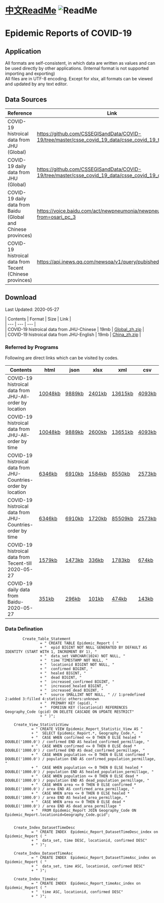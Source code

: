 # [中文ReadMe](https://github.com/Mararsh/MyBox_data/tree/master/COVID19)  ![ReadMe](https://mararsh.github.io/MyBox_data/iconOK.png)   

# Epidemic Reports of COVID-19

## Application
All formats are self-consistent, in which data are written as values and can be used directly by other applications. (Internal format is not supported importing and exporting)        
All files are in UTF-8 encoding. Except for xlsx, all formats can be viewed and updated by any text editor.      

## Data Sources

| Reference | Link |    
| --- | --- |   
| COVID-19 histroical data from JHU (Global) | https://github.com/CSSEGISandData/COVID-19/tree/master/csse_covid_19_data/csse_covid_19_time_series/ |       
| COVID-19 daily data from JHU (Global) | https://github.com/CSSEGISandData/COVID-19/tree/master/csse_covid_19_data/csse_covid_19_daily_reports |       
| COVID-19 daily data from Baidu (Global and Chinese provinces) | https://voice.baidu.com/act/newpneumonia/newpneumonia/?from=osari_pc_3 |       
| COVID-19 histroical data from Tecent (Chinese provinces) | https://api.inews.qq.com/newsqa/v1/query/pubished/daily/list? |       
 
## Download

Last Updated: 2020-05-27

| Contents | Format | Size | Link |    
| --- | --- |  --- |   
| COVID-19 histroical data from JHU-Chinese | 19mb | [Global_zh.zip](https://github.com/Mararsh/MyBox_data/releases/download/v1.2/COVID-19_JHU_Chinese.zip) |       
| COVID-19 histroical data from JHU-English | 19mb | [China_zh.zip](https://github.com/Mararsh/MyBox_data/releases/download/v1.2/COVID-19_JHU_English.zip) |       


### Referred by Programs 

Following are direct links which can be visited by codes.      

| Contents | html | json | xlsx | xml | csv | 
| --- | --- | --- | --- | --- | --- | 
| COVID-19 histroical data from JHU-All-order by location |  [10048kb](http://mararsh.github.io/MyBox_data/COVID19/en/COVID-19_JHU_Locations.htm) | [9889kb](http://mararsh.github.io/MyBox_data/COVID19/en/COVID-19_JHU_Locations.json) | [2401kb](http://mararsh.github.io/MyBox_data/COVID19/en/COVID-19_JHU_Locations.xlsx) | [13615kb](http://mararsh.github.io/MyBox_data/COVID19/en/COVID-19_JHU_Locations.xml) | [4093kb](http://mararsh.github.io/MyBox_data/COVID19/en/COVID-19_JHU_Locations.csv) |        
| COVID-19 histroical data from JHU-All-order by time |  [10048kb](http://mararsh.github.io/MyBox_data/COVID19/en/COVID-19_JHU_Times.htm) | [9889kb](http://mararsh.github.io/MyBox_data/COVID19/en/COVID-19_JHU_Times.json) | [2600kb](http://mararsh.github.io/MyBox_data/COVID19/en/COVID-19_JHU_Times.xlsx) | [13651kb](http://mararsh.github.io/MyBox_data/COVID19/en/COVID-19_JHU_Times.xml) | [4093kb](http://mararsh.github.io/MyBox_data/COVID19/en/COVID-19_JHU_Times.csv) |         
| COVID-19 histroical data from JHU-Countries-order by location |  [6346kb](http://mararsh.github.io/MyBox_data/COVID19/en/COVID-19_JHU_Countries_Times.htm) | [6910kb](http://mararsh.github.io/MyBox_data/COVID19/en/COVID-19_JHU_Countries_Times.json) | [1584kb](http://mararsh.github.io/MyBox_data/COVID19/en/COVID-19_JHU_Countries_Times.xlsx) | [8550kb](http://mararsh.github.io/MyBox_data/COVID19/en/COVID-19_JHU_Countries_Times.xml) | [2573kb](http://mararsh.github.io/MyBox_data/COVID19/en/COVID-19_JHU_Countries_Times.csv) |   
| COVID-19 histroical data from JHU-Countries-order by time |  [6346kb](http://mararsh.github.io/MyBox_data/COVID19/en/COVID-19_JHU_Times_Countries.htm) | [6910kb](http://mararsh.github.io/MyBox_data/COVID19/en/COVID-19_JHU_Times_Countries.json) | [1720kb](http://mararsh.github.io/MyBox_data/COVID19/en/COVID-19_JHU_Times_Countries.xlsx) | [85509kb](http://mararsh.github.io/MyBox_data/COVID19/en/COVID-19_JHU_Times_Countries.xml) | [2573kb](http://mararsh.github.io/MyBox_data/COVID19/en/COVID-19_JHU_Times_Countries.csv) |   
| COVID-19 histroical data from Tecent-till 2020-05-27 |  [1579kb](http://mararsh.github.io/MyBox_data/COVID19/en/COVID-19_Tencent_2020-05-27.htm) | [1473kb](http://mararsh.github.io/MyBox_data/COVID19/en/COVID-19_Tencent_2020-05-27.json) | [336kb](http://mararsh.github.io/MyBox_data/COVID19/en/COVID-19_Tencent_2020-05-27.xlsx) | [1783kb](http://mararsh.github.io/MyBox_data/COVID19/en/COVID-19_Tencent_2020-05-27.xml) | [674kb](http://mararsh.github.io/MyBox_data/COVID19/en/COVID-19_Tencent_2020-05-27.csv) |   
| COVID-19 daily data from Baidu-2020-05-27 |  [351kb](http://mararsh.github.io/MyBox_data/COVID19/en/COVID-19_Baidu_2020-05-27.htm) | [296kb](http://mararsh.github.io/MyBox_data/COVID19/en/COVID-19_Baidu_2020-05-27.json) | [101kb](http://mararsh.github.io/MyBox_data/COVID19/en/COVID-19_Baidu_2020-05-27.xlsx) | [474kb](http://mararsh.github.io/MyBox_data/COVID19/en/COVID-19_Baidu_2020-05-27.xml) | [143kb](http://mararsh.github.io/MyBox_data/COVID19/en/COVID-19_Baidu_2020-05-27.csv) |  



### Data Defination
```
        Create_Table_Statement
                = " CREATE TABLE Epidemic_Report ( "
                + "  epid BIGINT NOT NULL GENERATED BY DEFAULT AS IDENTITY (START WITH 1, INCREMENT BY 1), "
                + "  data_set VARCHAR(1024) NOT NULL, "
                + "  time TIMESTAMP NOT NULL, "
                + "  locationid BIGINT NOT NULL, "
                + "  confirmed BIGINT, "
                + "  healed BIGINT, "
                + "  dead BIGINT, "
                + "  increased_confirmed BIGINT, "
                + "  increased_healed BIGINT, "
                + "  increased_dead BIGINT, "
                + "  source SMALLINT NOT NULL, " // 1:predefined 2:added 3:filled 4:statistic others:unknown
                + "  PRIMARY KEY (epid), "
                + "  FOREIGN KEY (locationid) REFERENCES Geography_Code (gcid) ON DELETE CASCADE ON UPDATE RESTRICT"
                + " )";

    Create_View_StatisticView
            = " CREATE VIEW Epidemic_Report_Statistic_View AS "
            + "  SELECT Epidemic_Report.*, Geography_Code.*,  "
            + "  CASE WHEN confirmed <= 0 THEN 0 ELSE healed * DOUBLE('1000.0') / confirmed END AS healed_confirmed_permillage, "
            + "  CASE WHEN confirmed <= 0 THEN 0 ELSE dead * DOUBLE('1000.0') / confirmed END AS dead_confirmed_permillage, "
            + "  CASE WHEN population <= 0 THEN 0 ELSE confirmed * DOUBLE('1000.0') / population END AS confirmed_population_permillage, "
            + "  CASE WHEN population <= 0 THEN 0 ELSE healed * DOUBLE('1000.0') / population END AS healed_population_permillage, "
            + "  CASE WHEN population <= 0 THEN 0 ELSE dead * DOUBLE('1000.0') / population END AS dead_population_permillage, "
            + "  CASE WHEN area <= 0 THEN 0 ELSE confirmed * DOUBLE('1000.0') / area END AS confirmed_area_permillage, "
            + "  CASE WHEN area <= 0 THEN 0 ELSE healed * DOUBLE('1000.0') / area END AS healed_area_permillage, "
            + "  CASE WHEN area <= 0 THEN 0 ELSE dead * DOUBLE('1000.0') / area END AS dead_area_permillage "
            + "  FROM Epidemic_Report JOIN Geography_Code ON Epidemic_Report.locationid=Geography_Code.gcid";


    Create_Index_DatasetTimeDesc
            = " CREATE INDEX  Epidemic_Report_DatasetTimeDesc_index on Epidemic_Report ( "
            + "  data_set, time DESC, locationid, confirmed DESC"
            + " )";

    Create_Index_DatasetTimeAsc
            = " CREATE INDEX  Epidemic_Report_DatasetTimeAsc_index on Epidemic_Report ( "
            + "  data_set, time ASC, locationid, confirmed DESC"
            + " )";

    Create_Index_TimeAsc
            = " CREATE INDEX  Epidemic_Report_timeAsc_index on Epidemic_Report ( "
            + "  time ASC, locationid, confirmed DESC"
            + " )";


```

